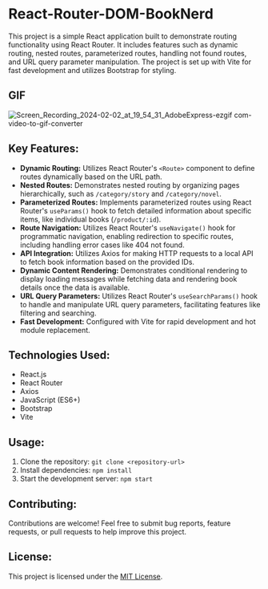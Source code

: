 # React-Router-DOM-BookNerd

This project is a simple React application built to demonstrate routing functionality using React Router. It includes features such as dynamic routing, nested routes, parameterized routes, handling not found routes, and URL query parameter manipulation. The project is set up with Vite for fast development and utilizes Bootstrap for styling.

## GIF

![Screen_Recording_2024-02-02_at_19_54_31_AdobeExpress-ezgif com-video-to-gif-converter](https://github.com/tubayapa/React-Router-DOM-BookNerd/assets/147662888/82c8210e-4d7a-4983-ab96-513167cf53f5)


## Key Features:

- **Dynamic Routing:** Utilizes React Router's `<Route>` component to define routes dynamically based on the URL path.
- **Nested Routes:** Demonstrates nested routing by organizing pages hierarchically, such as `/category/story` and `/category/novel`.
- **Parameterized Routes:** Implements parameterized routes using React Router's `useParams()` hook to fetch detailed information about specific items, like individual books (`/product/:id`).
- **Route Navigation:** Utilizes React Router's `useNavigate()` hook for programmatic navigation, enabling redirection to specific routes, including handling error cases like 404 not found.
- **API Integration:** Utilizes Axios for making HTTP requests to a local API to fetch book information based on the provided IDs.
- **Dynamic Content Rendering:** Demonstrates conditional rendering to display loading messages while fetching data and rendering book details once the data is available.
- **URL Query Parameters:** Utilizes React Router's `useSearchParams()` hook to handle and manipulate URL query parameters, facilitating features like filtering and searching.
- **Fast Development:** Configured with Vite for rapid development and hot module replacement.

## Technologies Used:

- React.js
- React Router
- Axios
- JavaScript (ES6+)
- Bootstrap
- Vite

## Usage:

1. Clone the repository: `git clone <repository-url>`
2. Install dependencies: `npm install`
3. Start the development server: `npm start`

## Contributing:

Contributions are welcome! Feel free to submit bug reports, feature requests, or pull requests to help improve this project.

## License:

This project is licensed under the [MIT License](link-to-license).

